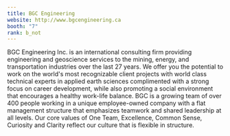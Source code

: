 ```yaml
---
title: BGC Engineering
website: http://www.bgcengineering.ca
booth: "7"
rank: b_not
---
```


BGC Engineering Inc. is an international consulting firm providing engineering and geoscience services to the mining, energy, and transportation industries over the last 27 years. We offer you the potential to work on the world's most recognizable client projects with world class technical experts in applied earth sciences complimented with a strong focus on career development, while also promoting a social environment that encourages a healthy work-life balance. BGC is a growing team of over 400 people working in a unique employee-owned company with a flat management structure that emphasizes teamwork and shared leadership at all levels. Our core values of One Team, Excellence, Common Sense, Curiosity and Clarity reflect our culture that is flexible in structure.
